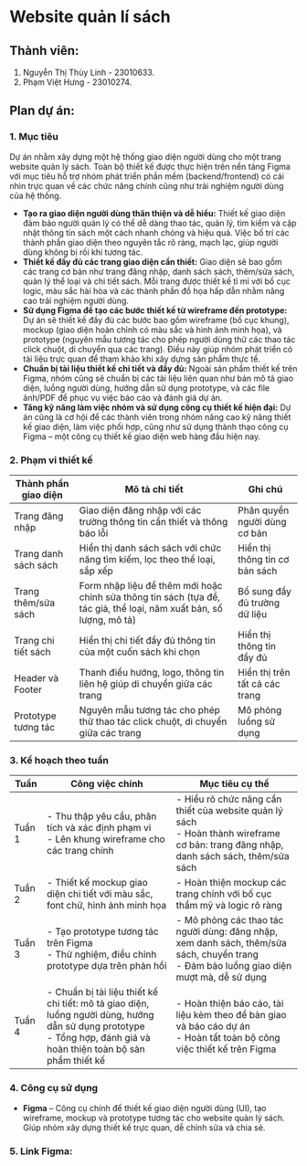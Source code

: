 # Website quản lí sách
## Thành viên: 
1. Nguyễn Thị Thùy Linh - 23010633.
2. Phạm Việt Hưng - 23010274.
## Plan dự án:
### 1. Mục tiêu
Dự án nhằm xây dựng một hệ thống giao diện người dùng cho một trang website quản lý sách. Toàn bộ thiết kế được thực hiện trên nền tảng Figma với mục tiêu hỗ trợ nhóm phát triển phần mềm (backend/frontend) có cái nhìn trực quan về các chức năng chính cũng như trải nghiệm người dùng của hệ thống.
- **Tạo ra giao diện người dùng thân thiện và dễ hiểu:** Thiết kế giao diện đảm bảo người quản lý có thể dễ dàng thao tác, quản lý, tìm kiếm và cập nhật thông tin sách một cách nhanh chóng và hiệu quả. Việc bố trí các thành phần giao diện theo nguyên tắc rõ ràng, mạch lạc, giúp người dùng không bị rối khi tương tác.
- **Thiết kế đầy đủ các trang giao diện cần thiết:** Giao diện sẽ bao gồm các trang cơ bản như trang đăng nhập, danh sách sách, thêm/sửa sách, quản lý thể loại và chi tiết sách. Mỗi trang được thiết kế tỉ mỉ với bố cục logic, màu sắc hài hòa và các thành phần đồ họa hấp dẫn nhằm nâng cao trải nghiệm người dùng.
- **Sử dụng Figma để tạo các bước thiết kế từ wireframe đến prototype:** Dự án sẽ thiết kế đầy đủ các bước bao gồm wireframe (bố cục khung), mockup (giao diện hoàn chỉnh có màu sắc và hình ảnh minh họa), và prototype (nguyên mẫu tương tác cho phép người dùng thử các thao tác click chuột, di chuyển qua các trang). Điều này giúp nhóm phát triển có tài liệu trực quan để tham khảo khi xây dựng sản phẩm thực tế.
- **Chuẩn bị tài liệu thiết kế chi tiết và đầy đủ:** Ngoài sản phẩm thiết kế trên Figma, nhóm cũng sẽ chuẩn bị các tài liệu liên quan như bản mô tả giao diện, luồng người dùng, hướng dẫn sử dụng prototype, và các file ảnh/PDF để phục vụ việc báo cáo và đánh giá dự án.
- **Tăng kỹ năng làm việc nhóm và sử dụng công cụ thiết kế hiện đại:** Dự án cũng là cơ hội để các thành viên trong nhóm nâng cao kỹ năng thiết kế giao diện, làm việc phối hợp, cũng như sử dụng thành thạo công cụ Figma – một công cụ thiết kế giao diện web hàng đầu hiện nay.

### 2. Phạm vi thiết kế
| Thành phần giao diện       | Mô tả chi tiết                                                                                     | Ghi chú                         |
|---------------------------|--------------------------------------------------------------------------------------------------|--------------------------------|
| Trang đăng nhập            | Giao diện đăng nhập với các trường thông tin cần thiết và thông báo lỗi                          | Phân quyền người dùng cơ bản    |
| Trang danh sách sách       | Hiển thị danh sách sách với chức năng tìm kiếm, lọc theo thể loại, sắp xếp   | Hiển thị thông tin cơ bản sách  |
| Trang thêm/sửa sách        | Form nhập liệu để thêm mới hoặc chỉnh sửa thông tin sách (tựa đề, tác giả, thể loại, năm xuất bản, số lượng, mô tả) | Bổ sung đầy đủ trường dữ liệu   |
| Trang chi tiết sách        | Hiển thị chi tiết đầy đủ thông tin của một cuốn sách khi chọn                                    | Hiển thị thông tin đầy đủ       |
| Header và Footer           | Thanh điều hướng, logo, thông tin liên hệ giúp di chuyển giữa các trang                         | Hiển thị trên tất cả các trang  |
| Prototype tương tác        | Nguyên mẫu tương tác cho phép thử thao tác click chuột, di chuyển giữa các trang                | Mô phỏng luồng sử dụng          |

### 3. Kế hoạch theo tuần
| Tuần   | Công việc chính                                      | Mục tiêu cụ thể                                                    |
|--------|----------------------------------------------------|------------------------------------------------------------------|
| Tuần 1 | - Thu thập yêu cầu, phân tích và xác định phạm vi<br>- Lên khung wireframe cho các trang chính | - Hiểu rõ chức năng cần thiết của website quản lý sách<br>- Hoàn thành wireframe cơ bản: trang đăng nhập, danh sách sách, thêm/sửa sách |
| Tuần 2 | - Thiết kế mockup giao diện chi tiết với màu sắc, font chữ, hình ảnh minh họa | - Hoàn thiện mockup các trang chính với bố cục thẩm mỹ và logic rõ ràng |
| Tuần 3 | - Tạo prototype tương tác trên Figma<br>- Thử nghiệm, điều chỉnh prototype dựa trên phản hồi | - Mô phỏng các thao tác người dùng: đăng nhập, xem danh sách, thêm/sửa sách, chuyển trang<br>- Đảm bảo luồng giao diện mượt mà, dễ sử dụng |
| Tuần 4 | - Chuẩn bị tài liệu thiết kế chi tiết: mô tả giao diện, luồng người dùng, hướng dẫn sử dụng prototype<br>- Tổng hợp, đánh giá và hoàn thiện toàn bộ sản phẩm thiết kế | - Hoàn thiện báo cáo, tài liệu kèm theo để bàn giao và báo cáo dự án<br>- Hoàn tất toàn bộ công việc thiết kế trên Figma |


### 4. Công cụ sử dụng
- **Figma** – Công cụ chính để thiết kế giao diện người dùng (UI), tạo wireframe, mockup và prototype tương tác cho website quản lý sách. Giúp nhóm xây dựng thiết kế trực quan, dễ chỉnh sửa và chia sẻ.
### 5. Link Figma:



